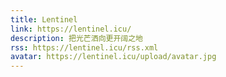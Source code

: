 ```yaml
---
title: Lentinel
link: https://lentinel.icu/
description: 把光芒洒向更开阔之地
rss: https://lentinel.icu/rss.xml
avatar: https://lentinel.icu/upload/avatar.jpg
---
```

